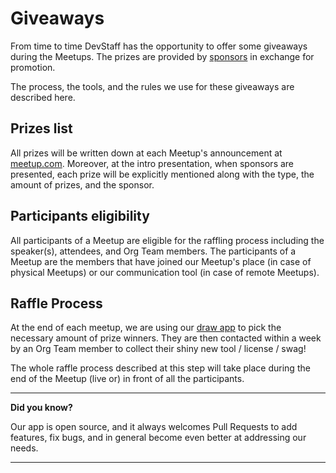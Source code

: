 # Giveaways
From time to time DevStaff has the opportunity to offer some giveaways during
the Meetups. The prizes are provided by
[sponsors](https://github.com/devstaff-crete/DevStaff-Heraklion/blob/master/Sponsors.md)
in exchange for promotion.

The process, the tools, and the rules we use for these giveaways are described
here.

## Prizes list
All prizes will be written down at each Meetup's announcement at
[meetup.com](https://www.meetup.com/devstaff/). Moreover, at the intro
presentation, when sponsors are presented, each prize will be explicitly
mentioned along with the type, the amount of prizes, and the sponsor.

## Participants eligibility
All participants of a Meetup are eligible for the raffling process including 
the speaker(s), attendees, and Org Team members. The participants of a Meetup 
are the members that have joined our Meetup's place (in case of physical 
Meetups) or our communication tool (in case of remote Meetups).

## Raffle Process
At the end of each meetup, we are using our [draw
app](https://github.com/devstaff-crete/devstaff-draw) to pick the necessary
amount of prize winners. They are then contacted within a week by an Org Team
member to collect their shiny new tool / license / swag!

The whole raffle process described at this step will take place during the end 
of the Meetup (live or) in front of all the participants.

---

**Did you know?**

Our app is open source, and it always welcomes Pull Requests to add features,
fix bugs, and in general become even better at addressing our needs.

---
